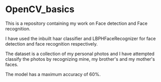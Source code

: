 # OpenCV_basics

This is a repository containing my work on Face detection and Face recognition. 

I have used the inbuilt haar classifier and LBPHFaceRecognizer for face detection and face recognition respectively. 

The dataset is a collection of my personal photos and I have attempted classify the photos by recognizing mine, my brother's and my mother's faces. 

The model has a maximum accuracy of 60%. 

